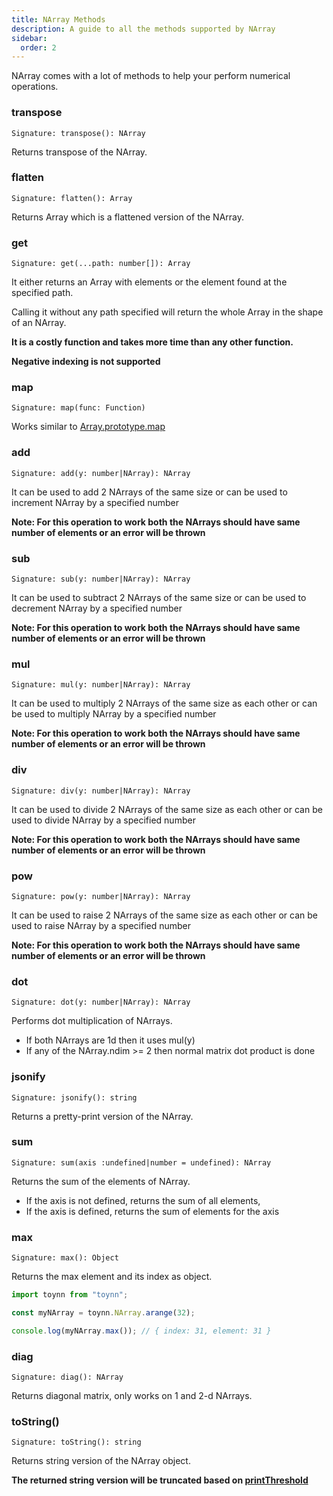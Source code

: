 ```yaml
---
title: NArray Methods
description: A guide to all the methods supported by NArray
sidebar:
  order: 2
---
```


NArray comes with a lot of methods to help your perform numerical operations.

### transpose

```
Signature: transpose(): NArray
```

Returns transpose of the NArray.

### flatten

```
Signature: flatten(): Array
```

Returns Array which is a flattened version of the NArray.

### get

```
Signature: get(...path: number[]): Array
```

It either returns an Array with elements or the element found at the specified path.

Calling it without any path specified will return the whole Array in the shape of an NArray.

**It is a costly function and takes more time than any other function.**

**Negative indexing is not supported**

### map

```
Signature: map(func: Function)
```

Works similar to [Array.prototype.map](https://developer.mozilla.org/en-US/docs/Web/JavaScript/Reference/Global_Objects/Array/map)

### add

```
Signature: add(y: number|NArray): NArray
```

It can be used to add 2 NArrays of the same size or can be used to increment NArray by a specified number

**Note: For this operation to work both the NArrays should have same number of elements or an error will be thrown**

### sub

```
Signature: sub(y: number|NArray): NArray
```

It can be used to subtract 2 NArrays of the same size or can be used to decrement NArray by a specified number

**Note: For this operation to work both the NArrays should have same number of elements or an error will be thrown**

### mul

```
Signature: mul(y: number|NArray): NArray
```

It can be used to multiply 2 NArrays of the same size as each other or can be used to multiply NArray by a specified number

**Note: For this operation to work both the NArrays should have same number of elements or an error will be thrown**

### div

```
Signature: div(y: number|NArray): NArray
```

It can be used to divide 2 NArrays of the same size as each other or can be used to divide NArray by a specified number

**Note: For this operation to work both the NArrays should have same number of elements or an error will be thrown**

### pow

```
Signature: pow(y: number|NArray): NArray
```

It can be used to raise 2 NArrays of the same size as each other or can be used to raise NArray by a specified number

**Note: For this operation to work both the NArrays should have same number of elements or an error will be thrown**

### dot

```
Signature: dot(y: number|NArray): NArray
```

Performs dot multiplication of NArrays.

- If both NArrays are 1d then it uses mul(y)
- If any of the NArray.ndim >= 2 then normal matrix dot product is done

### jsonify

```
Signature: jsonify(): string
```

Returns a pretty-print version of the NArray.

### sum

```
Signature: sum(axis :undefined|number = undefined): NArray
```

Returns the sum of the elements of NArray.

- If the axis is not defined, returns the sum of all elements,
- If the axis is defined, returns the sum of elements for the axis

### max

```
Signature: max(): Object
```

Returns the max element and its index as object.

```js
import toynn from "toynn";

const myNArray = toynn.NArray.arange(32);

console.log(myNArray.max()); // { index: 31, element: 31 }
```

### diag

```
Signature: diag(): NArray
```

Returns diagonal matrix, only works on 1 and 2-d NArrays.

### toString()

```
Signature: toString(): string
```

Returns string version of the NArray object.

**The returned string version will be truncated based on [printThreshold](/narray/intro#static-functions)**
